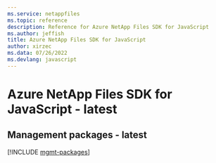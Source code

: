 ```yaml
---
ms.service: netappfiles
ms.topic: reference
description: Reference for Azure NetApp Files SDK for JavaScript
ms.author: jeffish
title: Azure NetApp Files SDK for JavaScript
author: xirzec
ms.data: 07/26/2022
ms.devlang: javascript
---
```

# Azure NetApp Files SDK for JavaScript - latest

## Management packages - latest
[!INCLUDE [mgmt-packages](netapp-files-mgmt-index.md)]